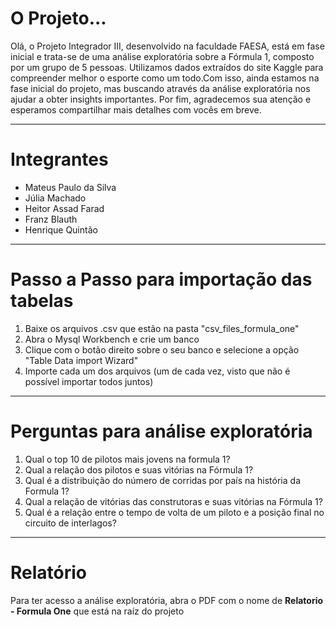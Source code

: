 <h1>O Projeto...</h1>
<p>Olá, o Projeto Integrador III, desenvolvido na faculdade FAESA, está em fase inicial e trata-se de uma análise exploratória sobre a Fórmula 1, composto por um grupo de 5 pessoas. Utilizamos dados extraídos do site Kaggle para compreender melhor o esporte como um todo.Com isso, ainda estamos na fase inicial do projeto, mas buscando através da análise exploratória nos ajudar a obter insights importantes. Por fim, agradecemos sua atenção e esperamos compartilhar mais detalhes com vocês em breve.</p>
<hr/>
<h1>Integrantes</h1>
<ul>
  <li>Mateus Paulo da Silva</li>
  <li>Júlia Machado</li>
  <li>Heitor Assad Farad</li>
  <li>Franz Blauth</li>
  <li>Henrique Quintão</li>
</ul>
<hr/>
<h1>Passo a Passo para importação das tabelas</h1>
<ol>
  <li>Baixe os arquivos .csv que estão na pasta "csv_files_formula_one"</li>
  <li>Abra o Mysql Workbench e crie um banco</li>
  <li>Clique com o botão direito sobre o seu banco e selecione a opção "Table Data import Wizard"</li>
  <li>Importe cada um dos arquivos (um de cada vez, visto que não é possível importar todos juntos)</li>
</ol>
<hr/>
<h1>Perguntas para análise exploratória</h1>
<ol>
  <li>Qual o top 10 de pilotos mais jovens na formula 1?</li>
  <li>Qual a relação dos pilotos e suas vitórias na Fórmula 1?</li>
  <li>Qual é a distribuição do número de corridas por país na história da Formula 1?</li>
  <li>Qual a relação de vitórias das construtoras e suas vitórias na Fórmula 1?</li>
  <li>Qual é a relação entre o tempo de volta de um piloto e a posição final no circuito de interlagos?</li>
</ol>
<hr/>
<h1>Relatório</h1>
<p>Para ter acesso a análise exploratória, abra o PDF com o nome de <strong>Relatorio - Formula One</strong> que está na raíz do projeto</p>

